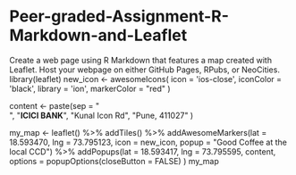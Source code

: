 # Peer-graded-Assignment-R-Markdown-and-Leaflet
Create a web page using R Markdown that features a map created with Leaflet.  Host your webpage on either GitHub Pages, RPubs, or NeoCities.
library(leaflet)
new_icon <- awesomeIcons(
  icon = 'ios-close',
  iconColor = 'black',
  library = 'ion',
  markerColor = "red"
)

content <- paste(sep = "<br/>",
  "<b>ICICI BANK</b>",
  "Kunal Icon Rd",
  "Pune, 411027"
)

my_map <- leaflet() %>%
    addTiles() %>%
    addAwesomeMarkers(lat = 18.593470, lng = 73.795123,
        icon = new_icon,
        popup = "Good Coffee at the local CCD") %>%
    addPopups(lat = 18.593417, lng = 73.795595, content,
        options = popupOptions(closeButton = FALSE)
    )
my_map
